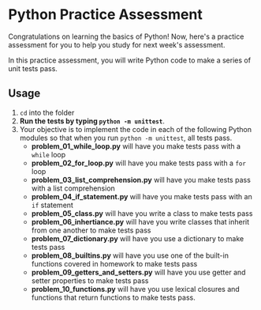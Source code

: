 # Python Practice Assessment

Congratulations on learning the basics of Python! Now, here's a practice
assessment for you to help you study for next week's assessment.

In this practice assessment, you will write Python code to make a series of
unit tests pass.

## Usage

1. `cd` into the folder
2. **Run the tests by typing `python -m unittest`**.
3. Your objective is to implement the code in each of the following Python
   modules so that when you run `python -m unittest`, all tests pass.
   * **problem_01_while_loop.py** will have you make tests pass with  a `while`
     loop
   * **problem_02_for_loop.py** will have you make tests pass with a `for`
     loop
   * **problem_03_list_comprehension.py** will have you make tests pass with a
     list comprehension
   * **problem_04_if_statement.py** will have you make tests pass with an `if`
     statement
   * **problem_05_class.py** will have you write a class to make tests pass
   * **problem_06_inhertiance.py** will have you write classes that inherit from
     one another to make tests pass
   * **problem_07_dictionary.py** will have you use a dictionary to make tests
     pass
   * **problem_08_builtins.py** will have you use one of the built-in functions
     covered in homework to make tests pass
   * **problem_09_getters_and_setters.py** will have you use getter and setter
     properties to make tests pass
   * **problem_10_functions.py** will have you use lexical closures and
     functions that return functions to make tests pass.
